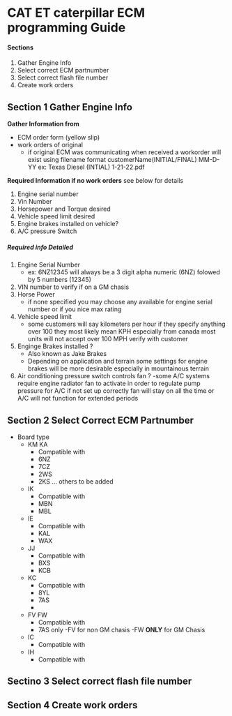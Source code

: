 # CAT ET caterpillar ECM programming Guide

#### Sections
1. Gather Engine Info
2. Select correct ECM partnumber
3. Select correct flash file number
4. Create work orders


## Section 1 Gather Engine Info

**Gather Information from** 
  - ECM order form (yellow slip) 
  - work orders of original 
    - if original ECM was communicating when received a 
       workorder will exist using filename format customerName(INITIAL/FINAL) MM-D-YY ex: Texas Diesel (INTIAL) 1-21-22.pdf
       
**Required Information if no work orders** see below for details 
1. Engine serial number
2. Vin Number
3. Horsepower and Torque desired
4. Vehicle speed limit desired
5. Engine brakes installed on vehicle?
6. A/C pressure Switch


##### Required info Detailed
1. Engine Serial Number 
   - ex: 6NZ12345 will always be a 3 digit alpha numeric (6NZ) folowed by 5 numbers (12345)
2. VIN number to verify if on a GM chasis 
3. Horse Power 
    - if none specified you may choose any available for engine serial number or if you nice max rating
4. Vehicle speed limit 
    - some customers will say kilometers per hour 
      if they specify anything over 100 they most likely mean KPH especially from canada
      most units will not accept over 100 MPH verify with customer
5. Enginge Brakes installed ?
    - Also known as Jake Brakes
    - Depending on application and terrain 
    some settings for engine brakes will be more desirable especially in mountainous terrain 
6. Air conditioning pressure switch controls fan ?
    -some A/C systems require engine radiator fan to activate in order to regulate pump pressure for A/C 
     if not set up correctly fan will stay on all the time or A/C will not function for extended periods
  
  

## Section 2 Select Correct ECM Partnumber
  - Board type
    - KM KA
      - Compatible with
      - 6NZ
      - 7CZ
      - 2WS
      - 2KS ... others to be added
    - IK
      - Compatible with
      - MBN
      - MBL
    - IE
      - Compatible with
      - KAL
      - WAX
    - JJ
      - Compatible with
      - BXS
      - KCB
    - KC
      - Compatible with
      - 8YL
      - 7AS
      - 
    - FV FW
      - Compatible with
      - 7AS only
        -FV for non GM chasis
        -FW **ONLY** for GM Chasis
    - IC
      - Compatible with
    - IH
      - Compatible with
## Sectino 3 Select correct flash file number
## Section 4 Create work orders
